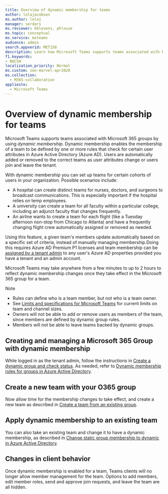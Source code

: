 ```yaml
---
title: Overview of dynamic membership for teams
author: lolajacobsen
ms.author: lolaj
manager: serdars
ms.reviewer: kblevens, phlouie
ms.topic: conceptual
ms.service: msteams
audience: admin
search.appverid: MET150
description: Learn how Microsoft Teams supports teams associated with Microsoft 365 groups by using dynamic membership.
f1.keywords:
- NOCSH
localization_priority: Normal
ms.custom: seo-marvel-apr2020
ms.collection: 
  - M365-collaboration
appliesto: 
  - Microsoft Teams
---
```


# Overview of dynamic membership for teams

Microsoft Teams supports teams associated with Microsoft 365 groups by using *dynamic membership*. Dynamic membership enables the membership of a team to be defined by one or more rules that check for certain user attributes in Azure Active Directory (Azure AD). Users are automatically added or removed to the correct teams as user attributes change or users join and leave the tenant.

With dynamic membership you can set up teams for certain cohorts of users in your organization. Possible scenarios include:
- A hospital can create distinct teams for nurses, doctors, and surgeons to broadcast communications. This is especially important if the hospital relies on temp employees.
- A university can create a team for all faculty within a particular college, including an adjunct faculty that changes frequently.
- An airline wants to create a team for each flight (like a Tuesday afternoon non-stop from Chicago to Atlanta) and have a frequently changing flight crew automatically assigned or removed as needed.​

Using this feature, a given team's members update automatically based on a specific set of criteria, instead of manually managing membership.​ Doing this requires Azure AD Premium P1 licenses and team membership can be [assigned by a tenant admin](https://docs.microsoft.com/azure/active-directory/users-groups-roles/groups-dynamic-membership) to any user's Azure AD properties provided you have a tenant and an admin account​.

Microsoft Teams may take anywhere from a few minutes to up to 2 hours to reflect dynamic membership changes once they take effect in the Microsoft 365 group for a team.

> [!NOTE]
> - Rules can define who is a team member, but not who is a team owner.
> - See [Limits and specifications for Microsoft Teams](limits-specifications-teams.md) for current limits on team and channel sizes.
> - Owners will not be able to add or remove users as members of the team, since members are defined by dynamic group rules.
> -    Members will not be able to leave teams backed by dynamic groups.


## Creating and managing a Microsoft 365 Group with dynamic membership
While logged in as the tenant admin, follow the instructions in [Create a dynamic group and check status](https://docs.microsoft.com/azure/active-directory/users-groups-roles/groups-create-rule). As needed, refer to [Dynamic membership rules for groups in Azure Active Directory](https://docs.microsoft.com/azure/active-directory/users-groups-roles/groups-dynamic-membership).

## Create a new team with your O365 group

Now allow time for the membership changes to take effect, and create a new team  as described in [Create a team from an existing group](https://support.microsoft.com/office/create-a-team-from-an-existing-group-24ec428e-40d7-4a1a-ab87-29be7d145865).

## Apply dynamic membership to an existing team

You can also take an existing team and change it to have a dynamic membership, as described in [Change static group membership to dynamic in Azure Active Directory](https://docs.microsoft.com/azure/active-directory/users-groups-roles/groups-change-type).

## Changes in client behavior

Once dynamic membership is enabled for a team, Teams clients will no longer allow member management for the team. Options to add members, edit member roles, send and approve join requests, and leave the team are all hidden.
